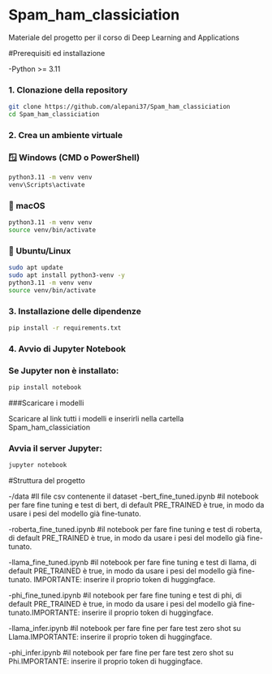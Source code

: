 # Spam_ham_classiciation

Materiale del progetto per il corso di Deep Learning and Applications

#Prerequisiti ed installazione

-Python >= 3.11

### 1. Clonazione della repository

```bash
git clone https://github.com/alepani37/Spam_ham_classiciation
cd Spam_ham_classiciation
```

### 2. Crea un ambiente virtuale

### 🪟 Windows (CMD o PowerShell)

```bash
python3.11 -m venv venv
venv\Scripts\activate
```

### 🍎 macOS

```bash
python3.11 -m venv venv
source venv/bin/activate
```

### 🐧 Ubuntu/Linux

```bash
sudo apt update
sudo apt install python3-venv -y
python3.11 -m venv venv
source venv/bin/activate
```

### 3. Installazione delle dipendenze

```bash
pip install -r requirements.txt
```

### 4. Avvio di Jupyter Notebook

### Se Jupyter non è installato:

```bash
pip install notebook
```

###Scaricare i modelli

Scaricare al link tutti i modelli e inserirli nella cartella Spam_ham_classiciation

### Avvia il server Jupyter:

```bash
jupyter notebook
```

#Struttura del progetto

-/data #Il file csv contenente il dataset
-bert_fine_tuned.ipynb #il notebook per fare fine tuning e test di bert, di default PRE_TRAINED è true, in modo da usare i pesi del modello già fine-tunato.

-roberta_fine_tuned.ipynb #il notebook per fare fine tuning e test di roberta, di default PRE_TRAINED è true, in modo da usare i pesi del modello già fine-tunato.

-llama_fine_tuned.ipynb #il notebook per fare fine tuning e test di llama, di default PRE_TRAINED è true, in modo da usare i pesi del modello già fine-tunato. IMPORTANTE: inserire il proprio token di huggingface.

-phi_fine_tuned.ipynb #il notebook per fare fine tuning e test di phi, di default PRE_TRAINED è true, in modo da usare i pesi del modello già fine-tunato.IMPORTANTE: inserire il proprio token di huggingface.

-llama_infer.ipynb #il notebook per fare fine per fare test zero shot su Llama.IMPORTANTE: inserire il proprio token di huggingface.

-phi_infer.ipynb #il notebook per fare fine per fare test zero shot su Phi.IMPORTANTE: inserire il proprio token di huggingface.


